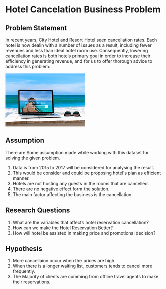 # Hotel Cancelation Business Problem

## Problem Statement 
In recent years, City Hotel and Resort Hotel seen cancellation rates. Each hotel is now dealin with a number of issues as a result, including fewer revenues and less than ideal hotel room use. Consequently, lowering cancellation rates is both hotels primary goal in order to increase their efficiency in generating revenue, and for us to offer thorough advice to address this problem.

<!-- ![Image Showing Booking Option](./hotel.jpg) -->
<img src = './hotel.jpg' height = '30%' width = '50%'>

## Assumption
There are Some assumption made while working with this dataset for solving the given problem.

1. Data is from 2015 to 2017 will be considered for analysing the result. 
1. This would be consider and could be proposing hotel's plan as efficient manner.
1. Hotels are not hosting any guests in the rooms that are cancelled.
1. There are no negative effect form the solution.
1. The main factor affecting the business is the cancellation.


## Research Questions 
1. What are the variables that affects hotel reservation cancellation?
2. How can we make the Hotel Reservation Better?
3. How will hotel be assisted in making price and promotional decision?

## Hypothesis 
1. More cancellaion occur when the prices are high.
1. When there is a longer waiting list, customers tends to cancel more frequently.
1. The Majority of clients are comming from offline travel agents to make their reservations.
